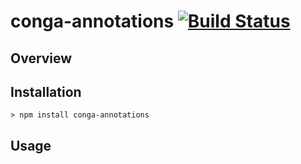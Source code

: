 # conga-annotations [![Build Status](https://secure.travis-ci.org/congajs/conga-annotations.png)](http://travis-ci.org/congajs/conga-annotations)

## Overview



## Installation

    > npm install conga-annotations

## Usage
